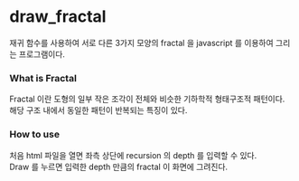 # draw_fractal
재귀 함수를 사용하여 서로 다른 3가지 모양의 fractal 을 javascript 를 이용하여 그리는 프로그램이다.


### What is Fractal  
Fractal 이란 도형의 일부 작은 조각이 전체와 비슷한 기하학적 형태구조적 패턴이다.  
해당 구조 내에서 동일한 패턴이 반복되는 특징이 있다.


### How to use  

처음 html 파일을 열면 좌측 상단에 recursion 의 depth 를 입력할 수 있다.  
Draw 를 누르면 입력한 depth 만큼의 fractal 이 화면에 그려진다.
